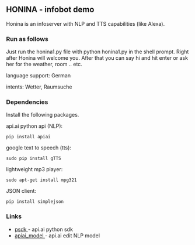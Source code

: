 ## HONINA - infobot demo
Honina is an infoserver with NLP and TTS capabilities (like Alexa).

### Run as follows
Just run the honina1.py file with python honina1.py in the shell prompt. Right after Honina will welcome you. After that you can say hi and hit enter or ask her for the weather, room .. etc. 

language support: German

intents: Wetter, Raumsuche

### Dependencies
Install the following packages.

api.ai python api (NLP):
```
pip install apiai
```
google text to speech (tts):
```
sudo pip install gTTS
```
lightweight mp3 player:
```
sudo apt-get install mpg321
```
JSON client:
```
pip install simplejson
```

### Links
* [psdk ](https://github.com/api-ai/api-ai-python) - api.ai python sdk
* [apiai_model ](https://console.api.ai/) - api.ai edit NLP model
